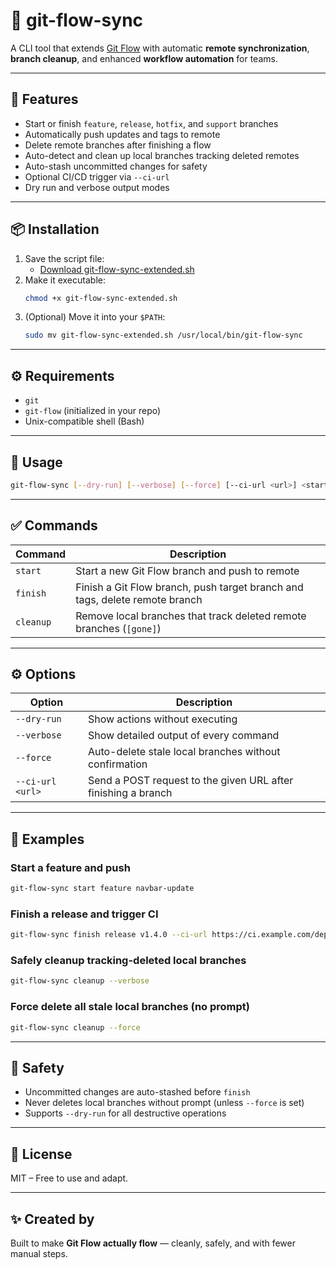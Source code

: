 # 🚀 git-flow-sync

A CLI tool that extends [Git Flow](https://nvie.com/posts/a-successful-git-branching-model/) with automatic **remote synchronization**, **branch cleanup**, and enhanced **workflow automation** for teams.

---

## 🧩 Features

- Start or finish `feature`, `release`, `hotfix`, and `support` branches
- Automatically push updates and tags to remote
- Delete remote branches after finishing a flow
- Auto-detect and clean up local branches tracking deleted remotes
- Auto-stash uncommitted changes for safety
- Optional CI/CD trigger via `--ci-url`
- Dry run and verbose output modes

---

## 📦 Installation

1. Save the script file:
   - [Download git-flow-sync-extended.sh](./git-flow-sync-extended.sh)
2. Make it executable:
   ```bash
   chmod +x git-flow-sync-extended.sh
   ```
3. (Optional) Move it into your `$PATH`:
   ```bash
   sudo mv git-flow-sync-extended.sh /usr/local/bin/git-flow-sync
   ```

---

## ⚙️ Requirements

- `git`
- `git-flow` (initialized in your repo)
- Unix-compatible shell (Bash)

---

## 🔧 Usage

```bash
git-flow-sync [--dry-run] [--verbose] [--force] [--ci-url <url>] <start|finish|cleanup> [feature|release|hotfix|support] <branch-name>
```

---

## ✅ Commands

| Command   | Description                                                                 |
|-----------|-----------------------------------------------------------------------------|
| `start`   | Start a new Git Flow branch and push to remote                              |
| `finish`  | Finish a Git Flow branch, push target branch and tags, delete remote branch |
| `cleanup` | Remove local branches that track deleted remote branches (`[gone]`)         |

---

## ⚙️ Options

| Option           | Description                                                             |
|------------------|-------------------------------------------------------------------------|
| `--dry-run`      | Show actions without executing                                           |
| `--verbose`      | Show detailed output of every command                                   |
| `--force`        | Auto-delete stale local branches without confirmation                   |
| `--ci-url <url>` | Send a POST request to the given URL after finishing a branch           |

---

## 🔁 Examples

### Start a feature and push

```bash
git-flow-sync start feature navbar-update
```

### Finish a release and trigger CI

```bash
git-flow-sync finish release v1.4.0 --ci-url https://ci.example.com/deploy
```

### Safely cleanup tracking-deleted local branches

```bash
git-flow-sync cleanup --verbose
```

### Force delete all stale local branches (no prompt)

```bash
git-flow-sync cleanup --force
```

---

## 🔐 Safety

- Uncommitted changes are auto-stashed before `finish`
- Never deletes local branches without prompt (unless `--force` is set)
- Supports `--dry-run` for all destructive operations

---

## 📄 License

MIT – Free to use and adapt.

---

## ✨ Created by

Built to make **Git Flow actually flow** — cleanly, safely, and with fewer manual steps.
